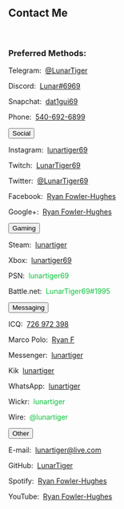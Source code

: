 <h2 id="contact">Contact Me</h2>
<br>
<h3>Preferred Methods:</h3>
<p>Telegram:&nbsp;&nbsp;<a href="https://t.me/LunarTiger" target="_blank" id="telegram">@LunarTiger</a></p>
<p>Discord:&nbsp;&nbsp;<a href="https://discordapp.com/users/206291426932293634" target="_blank" id="discord">Lunar#6969</a></p>
<p>Snapchat:&nbsp;&nbsp;<a href="https://www.snapchat.com/add/dat1gui69" target="_blank" id="snapchat">dat1gui69</a></p>
<p>Phone:&nbsp;&nbsp;<a href="tel:+15406926899" id="phone">540-692-6899</a></p>
<!--<p id="discordserver">Discord Server:&nbsp;&nbsp;<a href="https://discord.me/lunatics" target="_blank">Lunatics</a></p>-->
<button class="collapsible">Social</button>
<div class="innertext">
	<p>Instagram:&nbsp;&nbsp;<a href="https://www.instagram.com/lunartiger69/" target="_blank" id="instagram">lunartiger69</a></p>
	<p>Twitch:&nbsp;&nbsp;<a href="https://www.twitch.tv/lunartiger69" target="_blank" id="twitch">LunarTiger69</a></p>
	<p>Twitter:&nbsp;&nbsp;<a href="https://twitter.com/LunarTiger69" target="_blank" id="twitter">@LunarTiger69</a></p>
	<p>Facebook:&nbsp;&nbsp;<a href="https://www.facebook.com/lunartiger" target="_blank" id="facebook">Ryan Fowler-Hughes</a></p>
	<p>Google+:&nbsp;&nbsp;<a href="https://plus.google.com/+RyanFowlerHughes" target="_blank" id="google">Ryan Fowler-Hughes</a></p>
</div>
<button class="collapsible">Gaming</button>
<div class="innertext">
	<p>Steam:&nbsp;&nbsp;<a href="http://steamcommunity.com/id/lunartiger" target="_blank" id="steam">lunartiger</a></p>
	<p>Xbox:&nbsp;&nbsp;<a href="https://account.xbox.com/profile?gamertag=lunartiger69" target="_blank" id="xbox">lunartiger69</a></p>
	<p>PSN:&nbsp;&nbsp;<span style="color:#0ac139;" id="psn">lunartiger69</span></p>
	<p>Battle.net:&nbsp;&nbsp;<span style="color:#0ac139;" id="battlenet">LunarTiger69#1995</span></p>
</div>
<button class="collapsible">Messaging</button>
<div class="innertext">
	<p>ICQ:&nbsp;&nbsp;<a href="https://icq.com/people/726972398" target="_blank" id="icq">726 972 398</a></p>
	<p>Marco Polo:&nbsp;&nbsp;<a href="http://reachmeonmp.com/s/ryan-f-oi3kW" target="_blank" id="marcopolo">Ryan F</a></p>
	<p>Messenger:&nbsp;&nbsp;<a href="https://m.me/lunartiger" target="_blank" id="messenger">lunartiger</a></p>
	<p>Kik&nbsp;&nbsp;<a href="https://kik.me/lunartiger" target="_blank" id="kik">lunartiger</a></p>
	<p>WhatsApp:&nbsp;&nbsp;<a href="https://wa.me/15406926899" target="_blank" id="whatsapp">lunartiger</a></p>
	<p>Wickr:&nbsp;&nbsp;<span style="color:#0ac139;" id="wickr">lunartiger</span></p>
	<p>Wire:&nbsp;&nbsp;<span style="color:#0ac139;" id="wire">@lunartiger</span></p>
</div>
<button class="collapsible">Other</button>
<div class="innertext">
	<p>E-mail:&nbsp;&nbsp;<a href="mailto:lunartiger@live.com" target="_top" id="email">lunartiger@live.com</a></p>
	<p>GitHub:&nbsp;&nbsp;<a href="https://github.com/LunarTiger" target="_blank" id="github">LunarTiger</a></p>
	<p>Spotify:&nbsp;&nbsp;<a href="spotify:user:tet6uf8yxoga59316ykeisk45" id="spotify">Ryan Fowler-Hughes</a></p>
	<p>YouTube:&nbsp;&nbsp;<a href="https://www.youtube.com/user/69lunartiger" target="_blank" id="youtube">Ryan Fowler-Hughes</a></p>
</div>
<script>
if(window.location.hash){
	var director = document.getElementById(window.location.hash.substr(1));
	if (director != null && typeof director !== "undefined") {
		director.parentElement.parentElement.maxHeight = director.parentElement.parentElement.scrollHeight + "px";
	}
}
</script>
<script>
var coll = document.getElementsByClassName("collapsible");
var i;
for (i = 0; i < coll.length; i++) {
  coll[i].addEventListener("click", function() {
    this.classList.toggle("active");
    var content = this.parentElement.nextElementSibling;
    if (content.style.maxHeight){
      content.style.maxHeight = null;
    } else {
      content.style.maxHeight = content.scrollHeight + "px";
    } 
  });
}
</script>
